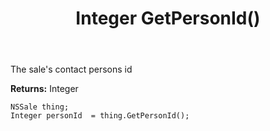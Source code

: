 ﻿---
uid: crmscript_ref_NSSale_GetPersonId
title: Integer GetPersonId()
intellisense: NSSale.GetPersonId
keywords: NSSale, GetPersonId
so.topic: reference
---

The sale's contact persons id

**Returns:** Integer


```crmscript
NSSale thing;
Integer personId  = thing.GetPersonId();
```


